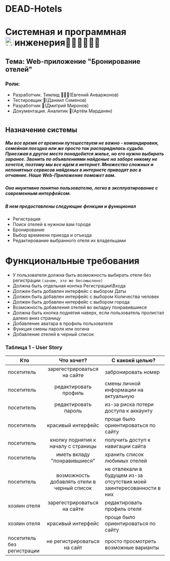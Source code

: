 # DEAD-Hotels
#   Системная и программная инженерия💚💚💚💚💚💚<img align="left" alt="HTML5" width="26" src="https://github.com/blackcater/blackcater/raw/main/images/Hi.gif" />
## Тема: Web-приложение "Бронирование отелей"
### Роли:
- Разработчик. Тимлид 👨🏽‍💻(Евгений Анваржонов)
- Тестировщик 👻(Даниил Семенов)
- Разработчик 👾(Дмитрий Миронов)
- Документация. Аналитик 🤖(Артём Марданян)
#
## Назначение системы
##### Мы все время от времени путешествуем не важно - командировки, семейная поездка или же просто так распорядилась судьба. Приезжая в другое место понадобится жилье, но его нужно выбирать заранее. Звонить по объявлениями найденые на заборе никому не хочется, поэтому мы все идем в интернет. Множество сложных и непонятных сервисов найденых в интернете приводят вас в отчаяние. Наше Web-Приложение поможет вам. 
##### Оно инуитивно понятно пользователю, легко в эксплуатирование с современным интерфейсом.
##### В нем предоставлены следующие фенкции и функционал
  - Регистрация
  - Поиск отелей в нужном вам городе
  - Бронирование
  - Выбор времеени приезда и отъезда
  - Редактирование выбранного отеля их владельцами
# Функциональные требования 
 - У пользователя должна быть возможность выбирать отели без регистрации `(зачем, это же бессмыслено)`
 - Должна быть отдельная конпка Регистрации\Входа
 - Должен быть добавлен интерфейс с выбором Даты
 - Должен быть добавлен интерфейс с выбором Количества человек
 - Должен быть добавлен интерфейс с выбором города
 - Возможность добавления отелей во вкладку понравившиеся
 - Должна быть кнопка поднятия наверх, если пользователь пролистал далеко вниз страницу
 - Добавление аватара в профиль пользователя
 - Функция смены пароля или логина
 - Добавление отелей в черный список

### Таблица 1 - User Story
| Кто           | Что хочет?         | С какокй целью?|
| ------------- |:------------------:| --------------|
| посетитель    | зарегестрироваться на сайте | забронировать номер |
| посетитель    | редактировать профиль | смены личной информации на актуальную |
| посетитель    | редактировать пароль | из-за риска потери доступа к аккаунту |
| посетитель    | красивый интерфейс | проще было ориентироваться по сайту |
| посетитель    | кнопку поднятия к началу с страницы | получить доступ к навигации сайта |
| посетитель    | иметь вкладу "понравившиеся" | хранить список любимых отелей |
| посетитель    | возможность добавлять отели в черный список | не отвлекали в будущем из-за отсутствия моей заинтересованности в них |
| хозяин отеля  | зарегестрироваться на сайте | редактировать профиль отеля |
| хозяин отеля  | красивый интерфейс | проще было ориентироваться по сайту |
| посетитель без регистрации| не регистрироваться на сайт | просто просмотреть возможные варианты |
